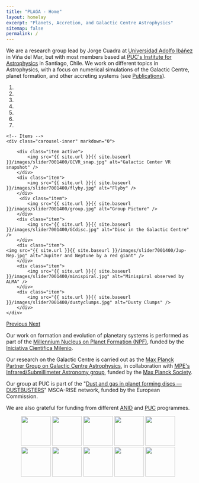 ```yaml
---
title: "PLAGA - Home"
layout: homelay
excerpt: "Planets, Accretion, and Galactic Centre Astrophysics"
sitemap: false
permalink: /
---
```


We are a research group lead by Jorge Cuadra at [Universidad Adolfo
Ibáñez](https://www.uai.cl/) in Viña del Mar, but with most members
based at [PUC's Institute for Astrophysics](http://www.astro.puc.cl/)
in Santiago, Chile.  We work on different topics in Astrophysics, with
a focus on numerical simulations of the Galactic Centre, planet
formation, and other accreting systems (see [Publications](publications)).


<div markdown="0" id="carousel" class="carousel slide" data-ride="carousel" data-interval="5000" data-pause="hover" >
    <!-- Menu -->
    <ol class="carousel-indicators">
        <li data-target="#carousel" data-slide-to="0" class="active"></li>
        <li data-target="#carousel" data-slide-to="1"></li>
        <li data-target="#carousel" data-slide-to="2"></li>
        <li data-target="#carousel" data-slide-to="3"></li>
        <li data-target="#carousel" data-slide-to="4"></li>
        <li data-target="#carousel" data-slide-to="5"></li>
        <li data-target="#carousel" data-slide-to="6"></li>
    </ol>

    <!-- Items -->
    <div class="carousel-inner" markdown="0">

        <div class="item active">
            <img src="{{ site.url }}{{ site.baseurl }}/images/slider7001400/GCVR_snap.jpg" alt="Galactic Center VR snapshot" />
        </div>
        <div class="item">
            <img src="{{ site.url }}{{ site.baseurl }}/images/slider7001400/flyby.jpg" alt="Flyby" />
        </div>
         <div class="item">
            <img src="{{ site.url }}{{ site.baseurl }}/images/slider7001400/group.jpg" alt="Group Picture" />
        </div>
        <div class="item">
            <img src="{{ site.url }}{{ site.baseurl }}/images/slider7001400/GCdisc.jpg" alt="Disc in the Galactic Centre" />
        </div>
        <div class="item">
    <img src="{{ site.url }}{{ site.baseurl }}/images/slider7001400/Jup-Nep.jpg" alt="Jupiter and Neptune by a red giant" />
        </div>
        <div class="item">
            <img src="{{ site.url }}{{ site.baseurl }}/images/slider7001400/minispiral.jpg" alt="Minispiral observed by ALMA" />
        </div>
        <div class="item">
            <img src="{{ site.url }}{{ site.baseurl }}/images/slider7001400/dustyclumps.jpg" alt="Dusty Clumps" />
        </div>       
    </div>
  <a class="left carousel-control" href="#carousel" role="button" data-slide="prev">
    <span class="glyphicon glyphicon-chevron-left" aria-hidden="true"></span>
    <span class="sr-only">Previous</span>
  </a>
  <a class="right carousel-control" href="#carousel" role="button" data-slide="next">
    <span class="glyphicon glyphicon-chevron-right" aria-hidden="true"></span>
    <span class="sr-only">Next</span>
  </a>
</div>


Our work on formation and evolution of planetary systems is performed
as part of the [Millennium Nucleus on Planet Formation
(NPF)](http://www.npf.cl), funded by the [Iniciativa Científica
Milenio](http://www.iniciativamilenio.cl/).

Our research on the Galactic Centre is carried out as the [Max Planck
Partner Group on Galactic Centre
Astrophysics](https://www.latam.mpg.de/4786/grupo-cuadra), in
collaboration with [MPE's Infrared/Submillimeter Astronomy
group](http://www.mpe.mpg.de/ir/), funded by the [Max Planck
Society](https://www.mpg.de/).

Our group at PUC is part of the "[Dust and gas in planet forming discs
— DUSTBUSTERS](https://dustbusters.fisica.unimi.it/)" MSCA-RISE network,
funded by the European Commission.

We are also grateful for funding from different [ANID](http://www.anid.cl)
and [PUC](http://www.puc.cl) programmes.
<br>


<figure class="fourth">
  <img src="{{ site.url }}{{ site.baseurl }}/images/logopic/Logo_UAI.png" style="height: 80px">
  <img src="{{ site.url }}{{ site.baseurl }}/images/logopic/Logo_UA_PhA.jpg" style="height: 80px">
  <img src="{{ site.url }}{{ site.baseurl }}/images/logopic/Logo_IAPUC.png" style="height: 80px">
  <img src="{{ site.url }}{{ site.baseurl }}/images/logopic/Logo_NPF.jpg" style="height: 80px">
  <img src="{{ site.url }}{{ site.baseurl }}/images/logopic/Logo_ICM.jpg" style="height: 80px">
  <img src="{{ site.url }}{{ site.baseurl }}/images/logopic/Logo_MPE.gif" style="height: 80px">
  <img src="{{ site.url }}{{ site.baseurl }}/images/logopic/Logo_MPG.png" style="height: 80px">
  <img src="{{ site.url }}{{ site.baseurl }}/images/logopic/Logo_Dustbusters.png" style="height: 80px">
  <img src="{{ site.url }}{{ site.baseurl }}/images/logopic/Logo_EC.png" style="height: 80px">
  <img src="{{ site.url }}{{ site.baseurl }}/images/logopic/Logo_ANID.png" style="height: 80px">	
</figure>
